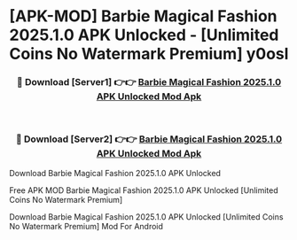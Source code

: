 # [APK-MOD] Barbie Magical Fashion 2025.1.0 APK Unlocked - [Unlimited Coins No Watermark Premium] y0osl



<div align="center">
<h3>🔴 Download [Server1] 👉👉 <a href="https://momento.my/?title=Barbie_Magical_Fashion_2025.1.0_APK_Unlocked">Barbie Magical Fashion 2025.1.0 APK Unlocked Mod Apk</a></h3><br>

<h3>🔴 Download [Server2] 👉👉 <a href="https://momento.my/?title=Barbie_Magical_Fashion_2025.1.0_APK_Unlocked">Barbie Magical Fashion 2025.1.0 APK Unlocked Mod Apk</a></h3>
</div>



Download Barbie Magical Fashion 2025.1.0 APK Unlocked 

Free APK MOD Barbie Magical Fashion 2025.1.0 APK Unlocked [Unlimited Coins No Watermark Premium]

Download Barbie Magical Fashion 2025.1.0 APK Unlocked [Unlimited Coins No Watermark Premium] Mod For Android
